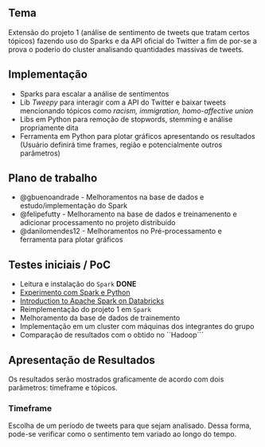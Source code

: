 ## Tema

Extensão do projeto 1 (análise de sentimento de tweets que tratam certos tópicos) fazendo uso do Sparks e da API oficial do Twitter a fim de por-se a prova o poderio do cluster analisando quantidades massivas de tweets.

## Implementação

* Sparks para escalar a análise de sentimentos
* Lib *Tweepy* para interagir com a API do Twitter e baixar tweets mencionando tópicos como *racism, immigration, homo-affective union*
* Libs em Python para remoção de stopwords, stemming e análise propriamente dita
* Ferramenta em Python para plotar gráficos apresentando os resultados (Usuário definirá time frames, região e potencialmente outros parâmetros)

## Plano de trabalho

* @gbuenoandrade - Melhoramentos na  base de dados e estudo/implementação do Spark
* @felipefutty - Melhoramento na base de dados e treinamenento e adicionar processamento no projeto distribuído
* @danilomendes12 - Melhoramentos no Pré-processamento e ferramenta para plotar gráficos

## Testes iniciais / PoC
* Leitura e instalação do ``Spark`` **DONE**
* [Experimento com Spark e Python](http://www.ic.unicamp.br/~islene/2s2017-mc855/explorando-spark.html)
* [Introduction to Apache Spark on Databricks](https://docs.databricks.com/_static/notebooks/gentle-introduction-to-apache-spark.html)
* Reimplementação do projeto 1 em ``Spark``
* Melhoramento da base de dados de trainemento
* Implementação em um cluster com máquinas dos integrantes do grupo
* Comparação de resultados com o obtido no ``Hadoop```

## Apresentação de Resultados

Os resultados serão mostrados graficamente de acordo com dois parâmetros: timeframe e tópicos.
 
### Timeframe

Escolha de um período de tweets para que sejam analisado. Dessa forma, pode-se verificar como o sentimento tem variado ao longo do tempo. 